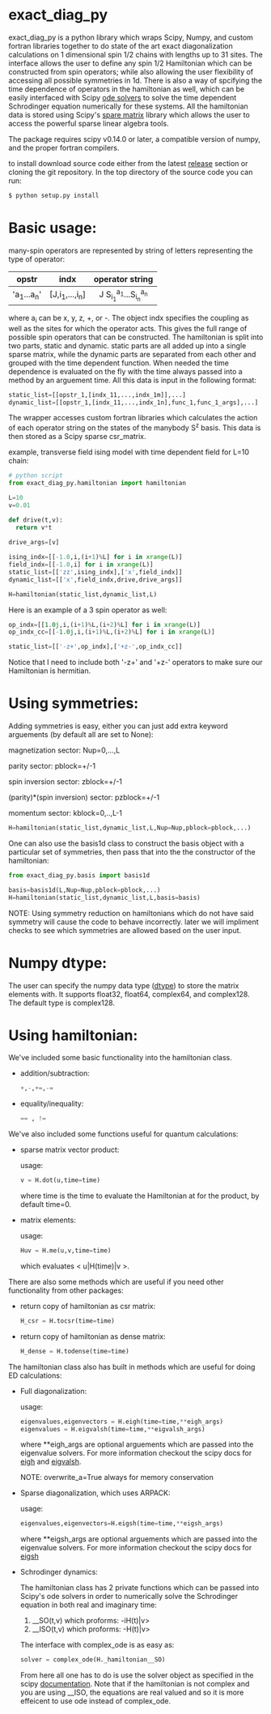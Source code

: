 # exact_diag_py
exact_diag_py is a python library which wraps Scipy, Numpy, and custom fortran libraries together to do state of the art exact diagonalization calculations on 1 dimensional spin 1/2 chains with lengths up to 31 sites. The interface allows the user to define any spin 1/2 Hamiltonian which can be constructed from spin operators; while also allowing the user flexibility of accessing all possible symmetries in 1d. There is also a way of spcifying the time dependence of operators in the hamiltonian as well, which can be easily interfaced with Scipy [ode solvers](http://docs.scipy.org/doc/scipy-0.15.1/reference/generated/scipy.integrate.ode.html) to solve the time dependent Schrodinger equation numerically for these systems. All the hamiltonian data is stored using Scipy's [spare matrix](http://docs.scipy.org/doc/scipy/reference/sparse.html) library which allows the user to access the powerful sparse linear algebra tools. 

The package requires scipy v0.14.0 or later, a compatible version of numpy, and the proper fortran compilers.

to install download source code either from the latest [release](https://github.com/weinbe58/exact_diag_py/releases) section or cloning the git repository. In the top directory of the source code you can run:

```bash
$ python setup.py install
```

# Basic usage:

many-spin operators are represented by string of letters representing the type of operator:

|      opstr       |      indx      |        operator string      |
|:----------------:|:--------------:|:---------------------------:|
|'a<sub>1</sub>...a<sub>n</sub>'|[J,i<sub>1</sub>,...,i<sub>n</sub>]|J S<sub>i<sub>1</sub></sub><sup>a<sub>1</sub></sup>...S<sub>i<sub>n</sub></sub><sup>a<sub>n</sub></sup>|

where a<sub>i</sub> can be x, y, z, +, or -. The object indx specifies the coupling as well as the sites for which the operator acts. This gives the full range of possible spin operators that can be constructed. The hamiltonian is split into two parts, static and dynamic. static parts are all added up into a single sparse matrix, while the dynamic parts are separated from each other and grouped with the time dependent function. When needed the time dependence is evaluated on the fly with the time always passed into a method by an arguement time. All this data is input in the following format:

```python
static_list=[[opstr_1,[indx_11,...,indx_1m]],...]
dynamic_list=[[opstr_1,[indx_11,...,indx_1n],func_1,func_1_args],...]
```

The wrapper accesses custom fortran libraries which calculates the action of each operator string on the states of the manybody S<sup>z</sup> basis. This data is then stored as a Scipy sparse csr_matrix.

example, transverse field ising model with time dependent field for L=10 chain:

```python
# python script
from exact_diag_py.hamiltonian import hamiltonian

L=10
v=0.01

def drive(t,v):
  return v*t
  
drive_args=[v]

ising_indx=[[-1.0,i,(i+1)%L] for i in xrange(L)]
field_indx=[[-1.0,i] for i in xrange(L)]
static_list=[['zz',ising_indx],['x',field_indx]]
dynamic_list=[['x',field_indx,drive,drive_args]]

H=hamiltonian(static_list,dynamic_list,L)
```

Here is an example of a 3 spin operator as well:

```python
op_indx=[[1.0j,i,(i+1)%L,(i+2)%L] for i in xrange(L)]
op_indx_cc=[[-1.0j,i,(i+1)%L,(i+2)%L] for i in xrange(L)]

static_list=[['-z+',op_indx],['+z-',op_indx_cc]]
```
Notice that I need to include both '-z+' and '+z-' operators to make sure our Hamiltonian is hermitian.


# Using symmetries:
Adding symmetries is easy, either you can just add extra keyword arguements (by default all are set to None):

magnetization sector:
Nup=0,...,L 

parity sector:
pblock=+/-1

spin inversion sector:
zblock=+/-1

(parity)*(spin inversion) sector:
pzblock=+/-1

momentum sector:
kblock=0,..,L-1

```python
H=hamiltonian(static_list,dynamic_list,L,Nup=Nup,pblock=pblock,...)
```

One can also use the basis1d class to construct the basis object with a particular set of symmetries, then pass that into the the constructor of the hamiltonian:

```python
from exact_diag_py.basis import basis1d

basis=basis1d(L,Nup=Nup,pblock=pblock,...)
H=hamiltonian(static_list,dynamic_list,L,basis=basis)
```
NOTE: Using symmetry reduction on hamiltonians which do not have said symmetry will cause the code to behave incorrectly. later we will impliment checks to see which symmetries are allowed based on the user input.

# Numpy dtype:
The user can specify the numpy data type ([dtype](http://docs.scipy.org/doc/numpy-1.10.0/reference/generated/numpy.dtype.html)) to store the matrix elements with. It supports float32, float64, complex64, and complex128. The default type is complex128.

# Using hamiltonian:
We've included some basic functionality into the hamiltonian class.
* addition/subtraction:

  ```python
  +,-,+=,-=
  ```
* equality/inequality:

  ```python 
  == , !=
  ```
We've also included some functions useful for quantum calculations:

* sparse matrix vector product:

  usage:
    ```python
    v = H.dot(u,time=time)
    ```
  where time is the time to evaluate the Hamiltonian at for the product, by default time=0.
  
* matrix elements:

  usage:
    ```python
    Huv = H.me(u,v,time=time)
    ```
  which evaluates < u|H(time)|v >.
  
There are also some methods which are useful if you need other functionality from other packages:

* return copy of hamiltonian as csr matrix: 
  ```python
  H_csr = H.tocsr(time=time)
  ```
  
* return copy of hamiltonian as dense matrix: 
  ```python
  H_dense = H.todense(time=time)
  ```

The hamiltonian class also has built in methods which are useful for doing ED calculations:

* Full diagonalization:

  usage:
    ```python
    eigenvalues,eigenvectors = H.eigh(time=time,**eigh_args)
    eigenvalues = H.eigvalsh(time=time,**eigvalsh_args)
    ```
  where **eigh_args are optional arguements which are passed into the eigenvalue solvers. For more information checkout the scipy docs for [eigh](http://docs.scipy.org/doc/scipy-0.14.0/reference/generated/scipy.linalg.eigh.html#scipy.linalg.eigh) and [eigvalsh](http://docs.scipy.org/doc/scipy-0.14.0/reference/generated/scipy.linalg.eigvalsh.html#scipy.linalg.eigvalsh). 
  
  NOTE: overwrite_a=True always for memory conservation

* Sparse diagonalization, which uses ARPACK:

  usage:
    ```python
    eigenvalues,eigenvectors=H.eigsh(time=time,**eigsh_args)
    ```
  where **eigsh_args are optional arguements which are passed into the eigenvalue solvers. For more information checkout the scipy docs for [eigsh](http://docs.scipy.org/doc/scipy-0.14.0/reference/generated/scipy.sparse.linalg.eigsh.html)


* Schrodinger dynamics:

  The hamiltonian class has 2 private functions which can be passed into Scipy's ode solvers in order to numerically solve the Schrodinger equation in both real and imaginary time:
    1. __SO(t,v) which proforms: -iH(t)|v>
    2. __ISO(t,v) which proforms: -H(t)|v> 
  
  The interface with complex_ode is as easy as:
  
    ```python
    solver = complex_ode(H._hamiltonian__SO)
    ```
  
  From here all one has to do is use the solver object as specified in the scipy [documentation](http://docs.scipy.org/doc/scipy-0.15.1/reference/generated/scipy.integrate.complex_ode.html#scipy.integrate.complex_ode). Note that if the hamiltonian is not complex and you are using __ISO, the equations are real valued and so it is more effeicent to use ode instead of complex_ode.

